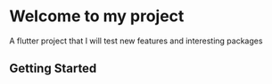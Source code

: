 # Welcome to my project
A flutter project that I will test new features and interesting packages
## Getting Started

